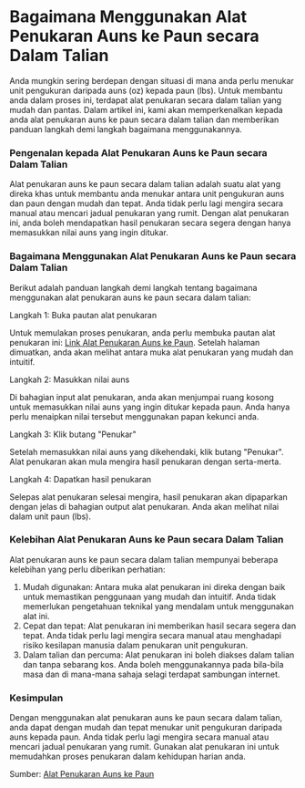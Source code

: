 Bagaimana Menggunakan Alat Penukaran Auns ke Paun secara Dalam Talian
=====================================================================

Anda mungkin sering berdepan dengan situasi di mana anda perlu menukar unit pengukuran daripada auns (oz) kepada paun (lbs). Untuk membantu anda dalam proses ini, terdapat alat penukaran secara dalam talian yang mudah dan pantas. Dalam artikel ini, kami akan memperkenalkan kepada anda alat penukaran auns ke paun secara dalam talian dan memberikan panduan langkah demi langkah bagaimana menggunakannya.

### Pengenalan kepada Alat Penukaran Auns ke Paun secara Dalam Talian

Alat penukaran auns ke paun secara dalam talian adalah suatu alat yang direka khas untuk membantu anda menukar antara unit pengukuran auns dan paun dengan mudah dan tepat. Anda tidak perlu lagi mengira secara manual atau mencari jadual penukaran yang rumit. Dengan alat penukaran ini, anda boleh mendapatkan hasil penukaran secara segera dengan hanya memasukkan nilai auns yang ingin ditukar.

### Bagaimana Menggunakan Alat Penukaran Auns ke Paun secara Dalam Talian

Berikut adalah panduan langkah demi langkah tentang bagaimana menggunakan alat penukaran auns ke paun secara dalam talian:

Langkah 1: Buka pautan alat penukaran

Untuk memulakan proses penukaran, anda perlu membuka pautan alat penukaran ini: [Link Alat Penukaran Auns ke Paun](https://www.onlinecalculatorsfree.com/ms/convert/ounces-to-pounds.html). Setelah halaman dimuatkan, anda akan melihat antara muka alat penukaran yang mudah dan intuitif.

Langkah 2: Masukkan nilai auns

Di bahagian input alat penukaran, anda akan menjumpai ruang kosong untuk memasukkan nilai auns yang ingin ditukar kepada paun. Anda hanya perlu menaipkan nilai tersebut menggunakan papan kekunci anda.

Langkah 3: Klik butang "Penukar"

Setelah memasukkan nilai auns yang dikehendaki, klik butang "Penukar". Alat penukaran akan mula mengira hasil penukaran dengan serta-merta.

Langkah 4: Dapatkan hasil penukaran

Selepas alat penukaran selesai mengira, hasil penukaran akan dipaparkan dengan jelas di bahagian output alat penukaran. Anda akan melihat nilai dalam unit paun (lbs).

### Kelebihan Alat Penukaran Auns ke Paun secara Dalam Talian

Alat penukaran auns ke paun secara dalam talian mempunyai beberapa kelebihan yang perlu diberikan perhatian:

1. Mudah digunakan: Antara muka alat penukaran ini direka dengan baik untuk memastikan penggunaan yang mudah dan intuitif. Anda tidak memerlukan pengetahuan teknikal yang mendalam untuk menggunakan alat ini.
2. Cepat dan tepat: Alat penukaran ini memberikan hasil secara segera dan tepat. Anda tidak perlu lagi mengira secara manual atau menghadapi risiko kesilapan manusia dalam penukaran unit pengukuran.
3. Dalam talian dan percuma: Alat penukaran ini boleh diakses dalam talian dan tanpa sebarang kos. Anda boleh menggunakannya pada bila-bila masa dan di mana-mana sahaja selagi terdapat sambungan internet.

### Kesimpulan

Dengan menggunakan alat penukaran auns ke paun secara dalam talian, anda dapat dengan mudah dan tepat menukar unit pengukuran daripada auns kepada paun. Anda tidak perlu lagi mengira secara manual atau mencari jadual penukaran yang rumit. Gunakan alat penukaran ini untuk memudahkan proses penukaran dalam kehidupan harian anda.

Sumber: [Alat Penukaran Auns ke Paun](https://www.onlinecalculatorsfree.com/ms/convert/ounces-to-pounds.html)